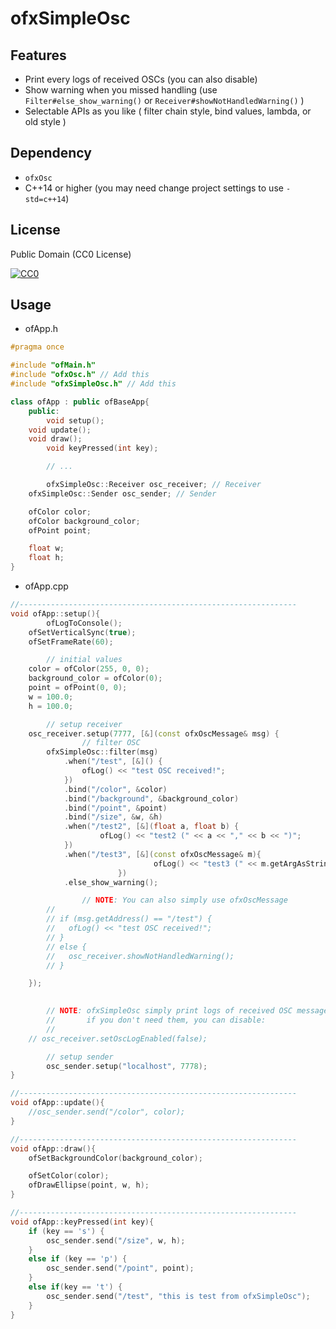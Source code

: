 # ofxSimpleOsc

## Features
- Print every logs of received OSCs (you can also disable)
- Show warning when you missed handling (use `Filter#else_show_warning()` or `Receiver#showNotHandledWarning()` )
- Selectable APIs as you like ( filter chain style, bind values, lambda, or old style )

## Dependency

- `ofxOsc`
- C++14 or higher (you may need change project settings to use `-std=c++14`)

## License

Public Domain (CC0 License)

[![CC0](http://i.creativecommons.org/p/zero/1.0/88x31.png "CC0")](http://creativecommons.org/publicdomain/zero/1.0/deed.ja)

## Usage

- ofApp.h

```cpp
#pragma once

#include "ofMain.h"
#include "ofxOsc.h" // Add this
#include "ofxSimpleOsc.h" // Add this

class ofApp : public ofBaseApp{
    public:
        void setup();
	void update();
	void draw();
        void keyPressed(int key);

        // ...

        ofxSimpleOsc::Receiver osc_receiver; // Receiver
	ofxSimpleOsc::Sender osc_sender; // Sender

	ofColor color;
	ofColor background_color;
	ofPoint point;

	float w;
	float h;
}
```

- ofApp.cpp

```cpp
//--------------------------------------------------------------
void ofApp::setup(){
        ofLogToConsole();
	ofSetVerticalSync(true);
	ofSetFrameRate(60);

        // initial values
	color = ofColor(255, 0, 0);
	background_color = ofColor(0);
	point = ofPoint(0, 0);
	w = 100.0;
	h = 100.0;

        // setup receiver
	osc_receiver.setup(7777, [&](const ofxOscMessage& msg) {
                // filter OSC
		ofxSimpleOsc::filter(msg)
			.when("/test", [&]() {
				ofLog() << "test OSC received!";
			})
			.bind("/color", &color)
			.bind("/background", &background_color)
			.bind("/point", &point)
			.bind("/size", &w, &h)
			.when("/test2", [&](float a, float b) {
			        ofLog() << "test2 (" << a << "," << b << ")";
			})
			.when("/test3", [&](const ofxOscMessage& m){
                                ofLog() << "test3 (" << m.getArgAsString(0) << ")";
                        })
			.else_show_warning();

                // NOTE: You can also simply use ofxOscMessage
		//
		// if (msg.getAddress() == "/test") {
		//	 ofLog() << "test OSC received!";
		// }
		// else {
		//	 osc_receiver.showNotHandledWarning();
		// }

	});

        
        // NOTE: ofxSimpleOsc simply print logs of received OSC messages.
        //       if you don't need them, you can disable:
        //
	// osc_receiver.setOscLogEnabled(false);

        // setup sender
        osc_sender.setup("localhost", 7778);
}

//--------------------------------------------------------------
void ofApp::update(){
	//osc_sender.send("/color", color);
}

//--------------------------------------------------------------
void ofApp::draw(){
	ofSetBackgroundColor(background_color);

	ofSetColor(color);
	ofDrawEllipse(point, w, h);
}

//--------------------------------------------------------------
void ofApp::keyPressed(int key){
	if (key == 's') {
		osc_sender.send("/size", w, h);
	}
	else if (key == 'p') {
		osc_sender.send("/point", point);
	}
	else if(key == 't') {
		osc_sender.send("/test", "this is test from ofxSimpleOsc");
	}
}
```
